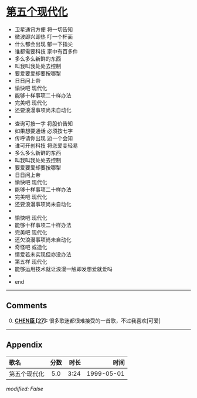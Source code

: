 # [第五个现代化](https://music.163.com/song?id=26075135)

* 卫星通讯方便 将一切告知
* 微波即兴即热 叮一个杯面
* 什么都会出现 郁一下指尖
* 谁都需要科技 家中有百多件
* 多么多么新鲜的东西
* 叫我叫我处处去控制
* 要爱要爱却要按哪掣
* 日日问上帝
* 愉快吧 现代化
* 能够十样事项二十样办法
* 完美吧 现代化
* 还要浪漫事项尚未自动化
* 
* 查询可按一字 将股价告知
* 如果想要通话 必须按七字
* 传呼请你出现 边一个会知
* 谁可开创科技 将恋爱变轻易
* 多么多么新鲜的东西
* 叫我叫我处处去控制
* 要爱要爱却要按哪掣
* 日日问上帝
* 愉快吧 现代化
* 能够十样事项二十样办法
* 完美吧 现代化
* 还要浪漫事项尚未自动化
* 
* 愉快吧 现代化
* 能够十样事项二十样办法
* 完美吧 现代化
* 还欠浪漫事项尚未自动化
* 奇怪吧 或造化
* 情爱若未实现但亦没办法
* 第五样 现代化
* 能够运用技术就让浪漫一触即发想爱就爱吗
* 
* end


---

## Comments
0. **[CHEN臣 \[27\]](https://music.163.com/#/user/home?id=31178790):** 很多歌迷都很难接受的一首歌，不过我喜欢[可爱]



---

## Appendix

|歌名|分数|时长|时间|
|:---|:---:|---:|---:|
|第五个现代化|5.0|3:24|1999-05-01

*modified: False*